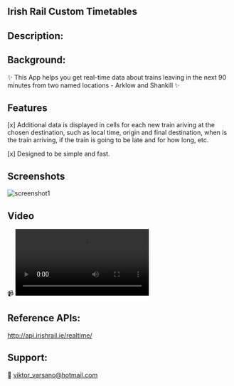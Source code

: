 
## Irish Rail Custom Timetables


## Description:


## Background:
:sparkles:    This App helps you get real-time data about trains leaving in the next 90 minutes from two named locations - Arklow and Shankill :sparkles:


## Features
 [x]  Additional data is displayed in cells for each new train ariving at the chosen destination, such as local time, origin and final destination, when is the train arriving, if the train is going to be late and for how long, etc.

 [x]  Designed to be simple and fast. 


## Screenshots
![screenshot1](https://github.com/ViktorVarsano/IrishRailCustomTimetables/blob/main/CustomScreenshot1.png?raw=true "screenshot1") 


## Video

:video_camera:   ![Irish Rail Custom Timetables Video](https://github.com/ViktorVarsano/IrishRailCustomTimetables/blob/main/vv-test-4.mp4?raw=true "Demo1")


## Reference APIs:

http://api.irishrail.ie/realtime/

## Support:
:rocket:   viktor_varsano@hotmail.com
